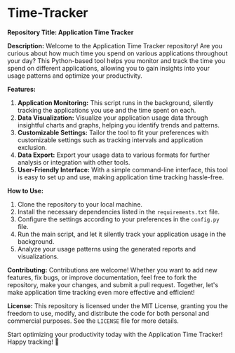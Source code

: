 # Time-Tracker
**Repository Title: Application Time Tracker**

**Description:**
Welcome to the Application Time Tracker repository! Are you curious about how much time you spend on various applications throughout your day? This Python-based tool helps you monitor and track the time you spend on different applications, allowing you to gain insights into your usage patterns and optimize your productivity.

**Features:**
1. **Application Monitoring:** This script runs in the background, silently tracking the applications you use and the time spent on each.
2. **Data Visualization:** Visualize your application usage data through insightful charts and graphs, helping you identify trends and patterns.
3. **Customizable Settings:** Tailor the tool to fit your preferences with customizable settings such as tracking intervals and application exclusion.
4. **Data Export:** Export your usage data to various formats for further analysis or integration with other tools.
5. **User-Friendly Interface:** With a simple command-line interface, this tool is easy to set up and use, making application time tracking hassle-free.

**How to Use:**
1. Clone the repository to your local machine.
2. Install the necessary dependencies listed in the `requirements.txt` file.
3. Configure the settings according to your preferences in the `config.py` file.
4. Run the main script, and let it silently track your application usage in the background.
5. Analyze your usage patterns using the generated reports and visualizations.

**Contributing:**
Contributions are welcome! Whether you want to add new features, fix bugs, or improve documentation, feel free to fork the repository, make your changes, and submit a pull request. Together, let's make application time tracking even more effective and efficient!

**License:**
This repository is licensed under the MIT License, granting you the freedom to use, modify, and distribute the code for both personal and commercial purposes. See the `LICENSE` file for more details.

Start optimizing your productivity today with the Application Time Tracker! Happy tracking! 🚀
